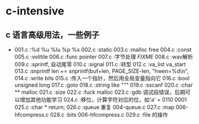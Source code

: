 # c-intensive
## c 语言高级用法，一些例子
- 001.c	:%d %u %lu %p %x
002.c	:static
003.c	:malloc free
004.c	:const
005.c	:volitile
006.c	:func pointer
007.c	:字节处理 _FIXME_
008.c	:wav解析
009.c	:sprintf, 自动尾零
010.c	:signal
011.c	:转型
012.c	:va_list va_start
013.c	:snprintf  len += snprintf(buf+len, PAGE_SIZE-len, "hwen=%d\n",
014.c	:write bits
015.c	:传入一个指针，然后用全局变量指向它
016.c	:bool unsigned long
017.c	:goto
018.c	:string like "\""
019.c	:sscanf
020.c	:char ** malloc
021.c	:size
022.c	:fuck malloc
023.c	:gdb 调试段错误，后期可以增加其他功能学习
024.c	:移位，计算字符对应的位，如'a' = 0110 0001
025.c	:char * return;
026.c	:queue 重复 004-queue.c
027.c	:map 006-hfcompress.c
028.c	:bits 006-hfcompress.c
029.c	:file 的操作
